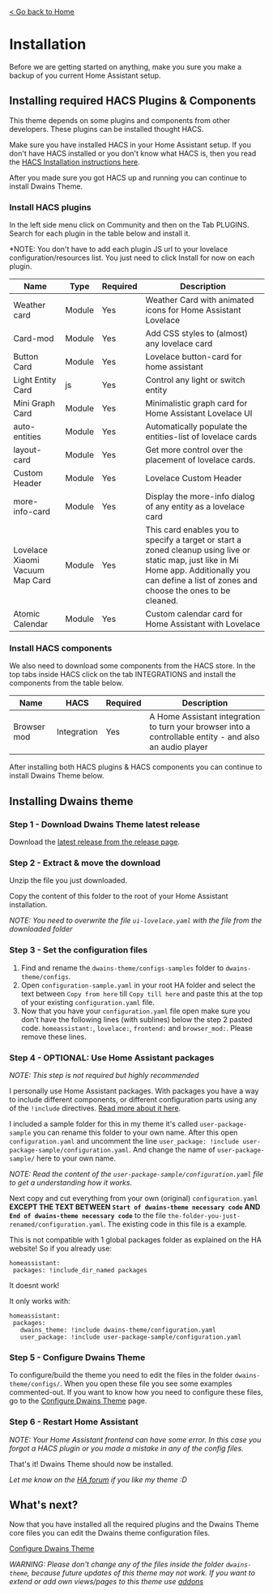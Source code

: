 [< Go back to Home](index.md)

# Installation

Before we are getting started on anything, make you sure you make a backup of you current Home Assistant setup.

## Installing required HACS Plugins & Components
This theme depends on some plugins and components from other developers. These plugins can be installed thought HACS.

Make sure you have installed HACS in your Home Assistant setup. If you don't have HACS installed or you don't know what HACS is, then you read the [HACS Installation instructions here](https://hacs.xyz/docs/installation/manual).

After you made sure you got HACS up and running you can continue to install Dwains Theme.

### Install HACS plugins

In the left side menu click on Community and then on the Tab PLUGINS. Search for each plugin in the table below and install it.

*NOTE: You don't have to add each plugin JS url to your lovelace configuration/resources list. You just need to click Install for now on each plugin.

| Name | Type | Required | Description |
|----------------------------------|--------|----------|---------------------------------------------------------------------------------------------------------------------------------------------------------------------------------------------------------|
| Weather card | Module | Yes | Weather Card with animated icons for Home Assistant Lovelace |
| Card-mod | Module | Yes | Add CSS styles to (almost) any lovelace card |
| Button Card | Module | Yes | Lovelace button-card for home assistant |
| Light Entity Card | js | Yes | Control any light or switch entity |
| Mini Graph Card | Module | Yes | Minimalistic graph card for Home Assistant Lovelace UI |
| auto-entities | Module | Yes | Automatically populate the entities-list of lovelace cards |
| layout-card | Module | Yes | Get more control over the placement of lovelace cards. |
| Custom Header | Module | Yes | Lovelace Custom Header |
| more-info-card | Module | Yes | Display the more-info dialog of any entity as a lovelace card |
| Lovelace Xiaomi  Vacuum Map Card | Module | Yes | This card enables you to specify a target or start a zoned cleanup using  live or static map, just like in Mi Home app. Additionally you can define a  list of zones and choose the ones to be cleaned. |
| Atomic Calendar | Module | Yes | Custom calendar card for Home Assistant with Lovelace |

### Install HACS components

We also need to download some components from the HACS store. In the top tabs inside HACS click on the tab INTEGRATIONS and install the components from the table below.

| Name | HACS | Required | Description |
|-------------|-------------|----------|---------------------------------------------------------------------------------------------------------|
| Browser mod | Integration | Yes | A Home Assistant integration to turn your browser into a controllable entity - and also an audio player |

After installing both HACS plugins & HACS components you can continue to install Dwains Theme below.


## Installing Dwains theme

### Step 1 - Download Dwains Theme latest release
Download the [latest release from the release page](https://github.com/dwainscheeren/lovelace-dwains-theme/releases).

### Step 2 - Extract & move the download
Unzip the file you just downloaded. 

Copy the content of this folder to the root of your Home Assistant installation.

*NOTE: You need to overwrite the file `ui-lovelace.yaml` with the file from the downloaded folder*

### Step 3 - Set the configuration files

1. Find and rename the `dwains-theme/configs-samples` folder to `dwains-theme/configs`.
2. Open `configuration-sample.yaml` in your root HA folder and select the text between `Copy from here` till `Copy till here` and paste this at the top of your existing `configuration.yaml` file.
3. Now that you have your `configuration.yaml` file open make sure you don't have the following lines (with sublines) below the step 2 pasted code. `homeassistant:`, `lovelace:`, `frontend:` and `browser_mod:`. Please remove these lines. 

### Step 4 - OPTIONAL: Use Home Assistant packages

*NOTE: This step is not required but highly recommended*

 I personally use Home Assistant packages. With packages you have a way to include different components, or different configuration parts using any of the `!include` directives. [Read more about it here](https://www.home-assistant.io/docs/configuration/packages/).

I included a sample folder for this in my theme it's called `user-package-sample` you can rename this folder to your own name. After this open `configuration.yaml` and uncomment the line `user_package: !include user-package-sample/configuration.yaml`. And change the name of `user-package-sample/` here to your own name.

*NOTE: Read the content of the `user-package-sample/configuration.yaml` file to get a understanding how it works.*

Next copy and cut everything from your own (original) `configuration.yaml` **EXCEPT THE TEXT BETWEEN `Start of dwains-theme necessary code` AND `End of dwains-theme necessary code`** to the file `the-folder-you-just-renamed/configuration.yaml`. The existing code in this file is a example.

This is not compatible with 1 global packages folder as explained on the HA website! So if you already use: 
 ```
 homeassistant:
  packages: !include_dir_named packages
 ```
 It doesnt work! 
 
 It only works with:
 ```
 homeassistant:
  packages:
    dwains_theme: !include dwains-theme/configuration.yaml
    user_package: !include user-package-sample/configuration.yaml
 ```

### Step 5 - Configure Dwains Theme

To configure/build the theme you need to edit the files in the folder `dwains-theme/configs/`. When you open these file you see some examples commented-out. If you want to know how you need to configure these files, go to the [Configure Dwains Theme](configuration.md) page.

### Step 6 - Restart Home Assistant

*NOTE: Your Home Assistant frontend can have some error. In this case you forgot a HACS plugin or you made a mistake in any of the config files.*

That's it! Dwains Theme should now be installed.

*Let me know on the [HA forum](https://community.home-assistant.io/t/dwains-theme-an-auto-generating-lovelace-ui-theme/168593?u=dwains) if you like my theme :D*

## What's next?
Now that you have installed all the required plugins and the Dwains Theme core files you can edit the Dwains theme configuration files.

[Configure Dwains Theme](configuration.md)

*WARNING: Please don't change any of the files inside the folder `dwains-theme`, because future updates of this theme may not work. If you want to extend or add own views/pages to this theme use [addons](addons.md)*